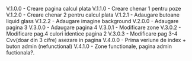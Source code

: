V.1.0.0 - Creare pagina calcul plata 
V.1.1.0 - Creare chenar 1 pentru poze
V.1.2.0 - Creare chenar 2 pentru calcul plata
V.1.2.1 - Adaugare butoane liquid glass
V.1.2.2 - Adaugare imagine background
V.2.0.0 - Adaugare pagina 3
V.3.0.0 - Adaugare pagina 4
V.3.0.1 - Modificare zone
V.3.0.2 - Modificare pag.4 culori identice pagina 2
V.3.0.3 - Modificare pag 3-4 Cvv(doar din 3 cifre) asezare in pagina
V.4.0.0 - Prima veriune de index + buton admin (nefunctional)
V.4.1.0 - Zone functionale, pagina admin fuctionala?.